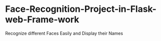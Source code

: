 # Face-Recognition-Project-in-Flask-web-Frame-work
Recognize different Faces Easily and Display their Names
